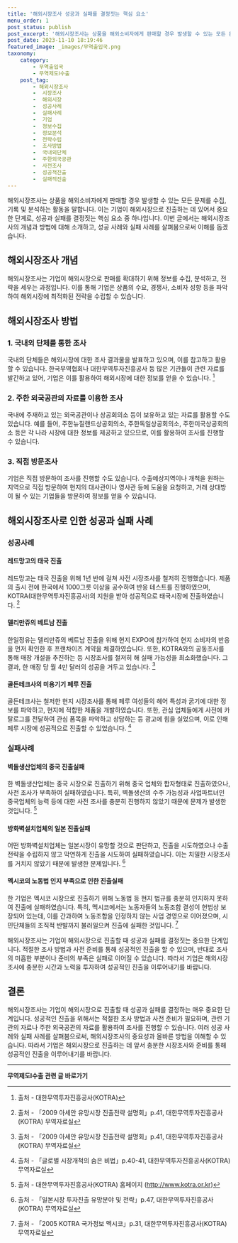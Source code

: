 ```yaml
---
title: '해외시장조사 성공과 실패를 결정짓는 핵심 요소'
menu_order: 1
post_status: publish
post_excerpt: '해외시장조사는 상품을 해외소비자에게 판매할 경우 발생할 수 있는 모든 문제를 수집, 기록 및 분석하는 활동을 말합니다. 이는 기업이 해외시장으로 진출하는 데 있어서 중요한 단계로, 성공과 실패를 결정짓는 핵심 요소 중 하나입니다. 이번 글에서는 해외시장조사의 개념과 방법에 대해 소개하고, 성공 사례와 실패 사례를 살펴봄으로써 이해를 돕겠습니다.'
post_date: 2023-11-10 18:19:46
featured_image: _images/무역출입국.png
taxonomy:
    category:
        - 무역출입국
        - 무역제도Ⅰ수출
    post_tag:
        - 해외시장조사
        -  시장조사
        -  해외시장
        -  성공사례
        -  실패사례
        -  기업
        -  정보수집
        -  정보분석
        -  전략수립
        -  조사방법
        -  국내외단체
        -  주한외국공관
        -  사전조사
        -  성공적진출
        -  실패적진출
---
```



해외시장조사는 상품을 해외소비자에게 판매할 경우 발생할 수 있는 모든 문제를 수집, 기록 및 분석하는 활동을 말합니다. 이는 기업이 해외시장으로 진출하는 데 있어서 중요한 단계로, 성공과 실패를 결정짓는 핵심 요소 중 하나입니다. 이번 글에서는 해외시장조사의 개념과 방법에 대해 소개하고, 성공 사례와 실패 사례를 살펴봄으로써 이해를 돕겠습니다. 

## 해외시장조사 개념
해외시장조사는 기업이 해외시장으로 판매를 확대하기 위해 정보를 수집, 분석하고, 전략을 세우는 과정입니다. 이를 통해 기업은 상품의 수요, 경쟁사, 소비자 성향 등을 파악하여 해외시장에 최적화된 전략을 수립할 수 있습니다. 

## 해외시장조사 방법

### 1. 국내외 단체를 통한 조사
국내외 단체들은 해외시장에 대한 조사 결과물을 발표하고 있으며, 이를 참고하고 활용할 수 있습니다. 한국무역협회나 대한무역투자진흥공사 등 많은 기관들이 관련 자료를 발간하고 있어, 기업은 이를 활용하여 해외시장에 대한 정보를 얻을 수 있습니다. [^1]

### 2. 주한 외국공관의 자료를 이용한 조사
국내에 주재하고 있는 외국공관이나 상공회의소 등이 보유하고 있는 자료를 활용할 수도 있습니다. 예를 들어, 주한뉴질랜드상공회의소, 주한독일상공회의소, 주한미국상공회의소 등은 각 나라 시장에 대한 정보를 제공하고 있으므로, 이를 활용하여 조사를 진행할 수 있습니다.

### 3. 직접 방문조사
기업은 직접 방문하여 조사를 진행할 수도 있습니다. 수출예상지역이나 개척을 원하는 지역으로 직접 방문하여 현지의 대사관이나 영사관 등에 도움을 요청하고, 거래 상대방이 될 수 있는 기업들을 방문하여 정보를 얻을 수 있습니다.

## 해외시장조사로 인한 성공과 실패 사례

### 성공사례

#### 레드망고의 태국 진출
레드망고는 태국 진출을 위해 1년 반에 걸쳐 사전 시장조사를 철저히 진행했습니다. 제품의 출시 전에 한국에서 1000그릇 이상을 공수하여 반응 테스트를 진행하였으며, KOTRA(대한무역투자진흥공사)의 지원을 받아 성공적으로 태국시장에 진출하였습니다. [^2]

#### 델리만쥬의 베트남 진출
한일정유는 델리만쥬의 베트남 진출을 위해 현지 EXPO에 참가하여 현지 소비자의 반응을 먼저 확인한 후 프랜차이즈 계약을 체결하였습니다. 또한, KOTRA와의 공동조사를 통해 매장 개설을 추진하는 등 시장조사를 철저히 해 실패 가능성을 최소화했습니다. 그 결과, 한 매장 당 월 4만 달러의 성공을 거두고 있습니다. [^2]

#### 골든테크사의 미용기기 페루 진출
골든테크사는 철저한 현지 시장조사를 통해 페루 여성들의 헤어 특성과 굵기에 대한 정보를 파악하고, 현지에 적합한 제품을 개발하였습니다. 또한, 관심 업체들에게 사전에 카탈로그를 전달하여 관심 품목을 파악하고 상담하는 등 광고에 힘을 실었으며, 이로 인해 페루 시장에 성공적으로 진출할 수 있었습니다. [^3]

### 실패사례

#### 벽돌생산업체의 중국 진출실패
한 벽돌생산업체는 중국 시장으로 진출하기 위해 중국 업체와 합자형태로 진출하였으나, 사전 조사가 부족하여 실패하였습니다. 특히, 벽돌생산의 수주 가능성과 사업파트너인 중국업체의 능력 등에 대한 사전 조사를 충분히 진행하지 않았기 때문에 문제가 발생한 것입니다. [^4]

#### 방화벽설치업체의 일본 진출실패
어떤 방화벽설치업체는 일본시장이 유망할 것으로 판단하고, 진출을 시도하였으나 수출전략을 수립하지 않고 막연하게 진출을 시도하여 실패하였습니다. 이는 치밀한 시장조사를 거치지 않았기 때문에 발생한 문제입니다. [^5]

#### 멕시코의 노동법 인지 부족으로 인한 진출실패
한 기업은 멕시코 시장으로 진출하기 위해 노동법 등 현지 법규를 충분히 인지하지 못하여 진출에 실패하였습니다. 특히, 멕시코에서는 노동자들의 노동조합 결성이 헌법상 보장되어 있는데, 이를 간과하여 노동조합을 인정하지 않는 사업 경영으로 이어졌으며, 시민단체들의 조직적 반발까지 불러일으켜 진출에 실패한 것입니다. [^6]

해외시장조사는 기업이 해외시장으로 진출할 때 성공과 실패를 결정짓는 중요한 단계입니다. 적절한 조사 방법과 사전 준비를 통해 성공적인 진출을 할 수 있으며, 반대로 조사의 미흡한 부분이나 준비의 부족은 실패로 이어질 수 있습니다. 따라서 기업은 해외시장조사에 충분한 시간과 노력을 투자하여 성공적인 진출을 이루어내기를 바랍니다.

[^1]: 출처 - 대한무역투자진흥공사(KOTRA)
[^2]: 출처 - 「2009 아세안 유망시장 진출전략 설명회」p.41, 대한무역투자진흥공사(KOTRA) 무역자료실
[^3]: 출처 - 「글로벌 시장개척의 숨은 비법」p.40-41, 대한무역투자진흥공사(KOTRA) 무역자료실
[^4]: 출처 - 대한무역투자진흥공사(KOTRA) 홈페이지 (http://www.kotra.or.kr)
[^5]: 출처 - 「일본시장 투자진출 유망분야 및 전략」p.47, 대한무역투자진흥공사(KOTRA) 무역자료실
[^6]: 출처 - 「2005 KOTRA 국가정보 멕시코」p.31, 대한무역투자진흥공사(KOTRA) 무역자료실

## 결론

해외시장조사는 기업이 해외시장으로 진출할 때 성공과 실패를 결정하는 매우 중요한 단계입니다. 성공적인 진출을 위해서는 적절한 조사 방법과 사전 준비가 필요하며, 관련 기관의 자료나 주한 외국공관의 자료를 활용하여 조사를 진행할 수 있습니다. 여러 성공 사례와 실패 사례를 살펴봄으로써, 해외시장조사의 중요성과 올바른 방법을 이해할 수 있습니다. 따라서 기업은 해외시장으로 진출하는 데 앞서 충분한 시장조사와 준비를 통해 성공적인 진출을 이루어내기를 바랍니다.
<!-- wp:separator -->
<hr class="wp-block-separator has-alpha-channel-opacity"/>
<!-- /wp:separator -->

<!-- wp:group {"backgroundColor":"base","layout":{"type":"constrained"}} -->
<div class="wp-block-group has-base-background-color has-background"><!-- wp:paragraph {"align":"center","fontSize":"medium"} -->
<p class="has-text-align-center has-large-font-size"><strong>무역제도Ⅰ수출 관련 글 바로가기</strong></p>
<!-- /wp:paragraph -->


<!-- wp:latest-posts
{"categories":[{"id":14332,"count":19,"description":"","link":"https://uknowlaw.com/category/%eb%ac%b4%ec%97%ad%ec%a0%9c%eb%8f%84%e2%85%b0%ec%88%98%ec%b6%9c/","name":"무역제도Ⅰ수출","slug":"무역제도Ⅰ수출","taxonomy":"category","parent":0,"meta":[],"_links":{"self":[{"href":"https://uknowlaw.com/wp-json/wp/v2/categories/14332"}],"collection":[{"href":"https://uknowlaw.com/wp-json/wp/v2/categories"}],"about":[{"href":"https://uknowlaw.com/wp-json/wp/v2/taxonomies/category"}],"wp:post_type":[{"href":"https://uknowlaw.com/wp-json/wp/v2/posts?categories=14332"}],"curies":[{"name":"wp","href":"https://api.w.org/{rel}","templated":true}]}}],"postsToShow":100,"excerptLength":28,"postLayout":"grid","columns":2,"featuredImageAlign":"left","featuredImageSizeSlug":"large","fontSize":"small"} /--></div>
<!-- /wp:group -->